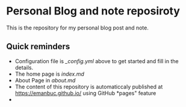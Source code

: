 # Personal Blog and note reposiroty

This is the repository for my personal blog post and note. 

## Quick reminders
- Configuration file is  *_config.yml* above to get started and fill in the details. 
- The home page is  *index.md*
- About Page in *about.md*
- The content of this repository is automaticcaly published at https://emanbuc.github.io/ using GitHub *pages" feature
- 

